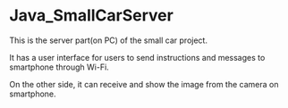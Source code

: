 Java_SmallCarServer
===================

This is the server part(on PC) of the small car project.

It has a user interface for users to send instructions and messages to smartphone through Wi-Fi.

On the other side, it can receive and show the image from the camera on smartphone.
